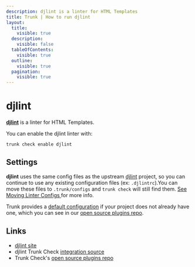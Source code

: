 ```yaml
---
description: djlint is a linter for HTML Templates
title: Trunk | How to run djlint
layout:
  title:
    visible: true
  description:
    visible: false
  tableOfContents:
    visible: true
  outline:
    visible: true
  pagination:
    visible: true
---
```


# djlint

[**djlint**](https://github.com/Riverside-Healthcare/djlint#readme) is a linter for HTML Templates.

You can enable the djlint linter with:

```shell
trunk check enable djlint
```

## Settings

**djlint** uses the same config files as the
upstream [djlint](https://github.com/Riverside-Healthcare/djlint#readme) project, so you can continue to use any
existing configuration files (ex: `.djlintrc`).You can move these files to `.trunk/configs` and `trunk check` will still find them. [See Moving Linter Configs ](..#moving-linter-configs) for more info.

Trunk provides a [default configuration](https://github.com/trunk-io/plugins/tree/main/linters/djlint) if your project does not already have one,
which you can see in our [open source plugins repo]().



## Links

* [djlint site](https://github.com/Riverside-Healthcare/djlint#readme)
* djlint Trunk Check [integration source](https://github.com/trunk-io/plugins/tree/main/linters/djlint)
* Trunk Check's [open source plugins repo](https://github.com/trunk-io/plugins/tree/main)
